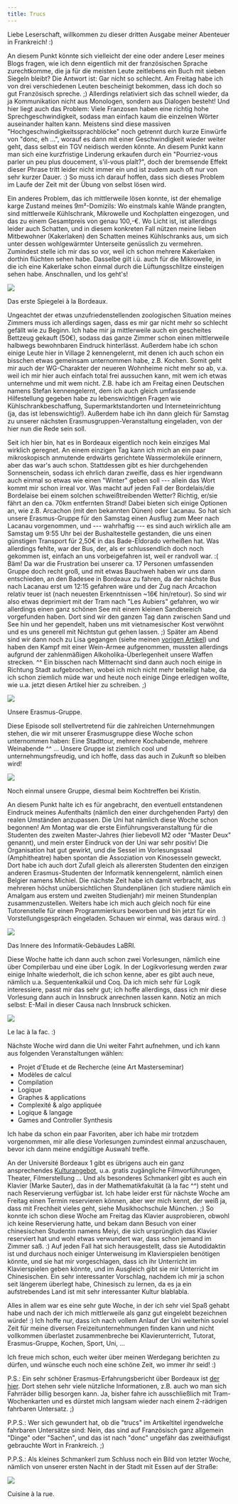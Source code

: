 ```yaml
---
title: Trucs
---
```


Liebe Leserschaft, willkommen zu dieser dritten Ausgabe meiner Abenteuer in Frankreich! :)

An diesem Punkt könnte sich vielleicht der eine oder andere Leser meines Blogs fragen, wie ich denn eigentlich mit der französischen Sprache zurechtkomme, die ja für die meisten Leute zeitlebens ein Buch mit sieben Siegeln bleibt? Die Antwort ist: Gar nicht so schlecht. Am Freitag habe ich von drei verschiedenen Leuten bescheinigt bekommen, dass ich doch so gut Französisch spreche. ;) Allerdings relativiert sich das schnell wieder, da ja Kommunikation nicht aus Monologen, sondern aus Dialogen besteht! Und hier liegt auch das Problem: Viele Franzosen haben eine richtig hohe Sprechgeschwindigkeit, sodass man einfach kaum die einzelnen Wörter auseinander halten kann. Meistens sind diese massiven "Hochgeschwindigkeitssprachblöcke" noch getrennt durch kurze Einwürfe von "donc, eh ...", worauf es dann mit einer Geschwindigkeit wieder weiter geht, dass selbst ein TGV neidisch werden könnte. An diesem Punkt kann man sich eine kurzfristige Linderung erkaufen durch ein "Pourriez-vous parler un peu plus doucement, s'il-vous plaît?", doch der bremsende Effekt dieser Phrase tritt leider nicht immer ein und ist zudem auch oft nur von sehr kurzer Dauer. :) So muss ich darauf hoffen, dass sich dieses Problem im Laufe der Zeit mit der Übung von selbst lösen wird.

Ein anderes Problem, das ich mittlerweile lösen konnte, ist der ehemalige karge Zustand meines 9m²-Domizils: Wo einstmals kahle Wände prangten, sind mittlerweile Kühlschrank, Mikrowelle und Kochplatten eingezogen, und das zu einem Gesamtpreis von genau 100,-€. Wo Licht ist, ist allerdings leider auch Schatten, und in diesem konkreten Fall nützen meine lieben Mitbewohner (Kakerlaken) den Schatten meines Kühlschranks aus, um sich unter dessen wohlgewärmter Unterseite genüsslich zu vermehren. Zumindest stelle ich mir das so vor, weil ich schon mehrere Kakerlaken dorthin flüchten sehen habe. Dasselbe gilt i.ü. auch für die Mikrowelle, in die ich eine Kakerlake schon einmal durch die Lüftungsschlitze einsteigen sehen habe. Anschnallen, und los geht's!

<div class="img-container">
  <img src="/media/2012-09-09-trucs/Photo1451.jpg" />
  <p>Das erste Spiegelei à la Bordeaux.</p>
</div>

Ungeachtet der etwas unzufriedenstellenden zoologischen Situation meines Zimmers muss ich allerdings sagen, dass es mir gar nicht mehr so schlecht gefällt wie zu Beginn. Ich habe mir ja mittlerweile auch ein gescheites Bettzeug gekauft (50€), sodass das ganze Zimmer schon einen mittlerweile halbwegs bewohnbaren Eindruck hinterlässt. Außerdem habe ich schon einige Leute hier in Village 2 kennengelernt, mit denen ich auch schon ein bisschen etwas gemeinsam unternommen habe, z.B. Kochen. Somit geht mir auch der WG-Charakter der neueren Wohnheime nicht mehr so ab, v.a. weil ich mir hier auch einfach total frei aussuchen kann, mit wem ich etwas unternehme und mit wem nicht. Z.B. habe ich am Freitag einen Deutschen namens Stefan kennengelernt, dem ich auch gleich umfassende Hilfestellung gegeben habe zu lebenswichtigen Fragen wie Kühlschrankbeschaffung, Supermarktstandorten und Interneteinrichtung (ja, das ist lebenswichtig!). Außerdem habe ich ihn dann gleich für Samstag zu unserer nächsten Erasmusgruppen-Veranstaltung eingeladen, von der hier nun die Rede sein soll.

Seit ich hier bin, hat es in Bordeaux eigentlich noch kein einziges Mal wirklich geregnet. An einem einzigen Tag kann ich mich an ein paar mikroskopisch anmutende erdwärts gerichtete Wassermoleküle erinnern, aber das war's auch schon. Stattdessen gibt es hier durchgehenden Sonnenschein, sodass ich ehrlich daran zweifle, dass es hier irgendwann auch einmal so etwas wie einen "Winter" geben soll --- allein das Wort kommt mir schon irreal vor. Was macht auf jeden Fall der Bordelais/die Bordelaise bei einem solchen schweißtreibenden Wetter? Richtig, er/sie fährt an den ca. 70km entfernten Strand! Dabei bieten sich einige Optionen an, wie z.B. Arcachon (mit den bekannten Dünen) oder Lacanau. So hat sich unsere Erasmus-Gruppe für den Samstag einen Ausflug zum Meer nach Lacanau vorgenommen, und --- wahrhaftig --- es sind auch wirklich alle am Samstag um 9:55 Uhr bei der Bushaltestelle gestanden, die uns einen günstigen Transport für 2,50€ in das Bade-Eldorado verheißen hat. Was allerdings fehlte, war der Bus, der, als er schlussendlich doch noch gekommen ist, einfach an uns vorbeigefahren ist, weil er randvoll war. :( Bäm! Da war die Frustration bei unserer ca. 17 Personen umfassenden Gruppe doch recht groß, und mit etwas Bauchweh haben wir uns dann entschieden, an den Badesee in Bordeaux zu fahren, da der nächste Bus nach Lacanau erst um 12:15 gefahren wäre und der Zug nach Arcachon relativ teuer ist (nach neuesten Erkenntnissen ~16€ hin/retour). So sind wir also etwas deprimiert mit der Tram nach "Les Aubiers" gefahren, wo wir allerdings einen ganz schönen See mit einem kleinen Sandbereich vorgefunden haben. Dort sind wir den ganzen Tag dann zwischen Sand und See hin und her gependelt, haben uns mit vietnamesischer Kost verwöhnt und es uns generell mit Nichtstun gut gehen lassen. ;) Später am Abend sind wir dann noch zu Lisa gegangen (siehe meinen [vorigen Artikel](/blog/erasmus/arrivee/)) und haben den Kampf mit einer Wein-Armee aufgenommen, mussten allerdings aufgrund der zahlenmäßigen Alkoholika-Überlegenheit unsere Waffen strecken. ^^ Ein bisschen nach Mitternacht sind dann auch noch einige in Richtung Stadt aufgebrochen, wobei ich mich nicht mehr beteiligt habe, da ich schon ziemlich müde war und heute noch einige Dinge erledigen wollte, wie u.a. jetzt diesen Artikel hier zu schreiben. ;)

<div class="img-container">
  <img src="/media/2012-09-09-trucs/Groupe_Camila.jpg" />
  <p>Unsere Erasmus-Gruppe.</p>
</div>

Diese Episode soll stellvertretend für die zahlreichen Unternehmungen stehen, die wir mit unserer Erasmusgruppe diese Woche schon unternommen haben: Eine Stadttour, mehrere Kochabende, mehrere Weinabende ^^ ... Unsere Gruppe ist ziemlich cool und unternehmungsfreudig, und ich hoffe, dass das auch in Zukunft so bleiben wird!

<div class="img-container">
  <img src="/media/2012-09-09-trucs/Groupe_Kristin.jpg" />
  <p>Noch einmal unsere Gruppe, diesmal beim Kochtreffen bei Kristin.</p>
</div>

An diesem Punkt halte ich es für angebracht, den eventuell entstandenen Eindruck meines Aufenthalts (nämlich den einer durchgehenden Party) den realen Umständen anzupassen. Die Uni hat nämlich diese Woche schon begonnen! Am Montag war die erste Einführungsveranstaltung für die Studenten des zweiten Master-Jahres (hier liebevoll M2 oder "Master Deux" genannt), und mein erster Eindruck von der Uni war sehr positiv! Die Organisation hat gut gewirkt, und die Sessel im Vorlesungssaal (Amphitheatre) haben spontan die Assoziation von Kinosesseln geweckt. Dort habe ich auch dort Zufall gleich als allerersten Studenten den einzigen anderen Erasmus-Studenten der Informatik kennengelernt, nämlich einen Belgier namens Michiel. Die nächste Zeit habe ich damit verbracht, aus mehreren höchst unübersichtlichen Stundenplänen (ich studiere nämlich ein Amalgam aus erstem und zweiten Studienjahr) mir meinen Stundenplan zusammenzustellen. Weiters habe ich mich auch gleich noch für eine Tutorenstelle für einen Programmierkurs beworben und bin jetzt für ein Vorstellungsgespräch eingeladen. Schauen wir einmal, was daraus wird. :)

<div class="img-container">
  <img src="/media/2012-09-09-trucs/Photo1426.jpg" />
  <p>Das Innere des Informatik-Gebäudes LaBRI.</p>
</div>

Diese Woche hatte ich dann auch schon zwei Vorlesungen, nämlich eine über Compilerbau und eine über Logik. In der Logikvorlesung werden zwar einige Inhalte wiederholt, die ich schon kenne, aber es gibt auch neue, nämlich u.a. Sequentenkalkül und Coq. Da ich mich sehr für Logik interessiere, passt mir das sehr gut; ich hoffe allerdings, dass ich mir diese Vorlesung dann auch in Innsbruck anrechnen lassen kann. Notiz an mich selbst: E-Mail in dieser Causa nach Innsbruck schicken.

<div class="img-container">
  <img src="/media/2012-09-09-trucs/Photo1414.jpg" />
  <p>Le lac à la fac. :)</p>
</div>

Nächste Woche wird dann die Uni weiter Fahrt aufnehmen, und ich kann aus folgenden Veranstaltungen wählen:
* Projet d'Etude et de Recherche (eine Art Masterseminar)
* Modèles de calcul
* Compilation
* Logique
* Graphes & applications
* Complexité & algo appliquée
* Logique & langage
* Games and Controller Synthesis

Ich habe da schon ein paar Favoriten, aber ich habe mir trotzdem vorgenommen, mir alle diese Vorlesungen zumindest einmal anzuschauen, bevor ich dann meine endgültige Auswahl treffe.

An der Université Bordeaux 1 gibt es übrigens auch ein ganz ansprechendes [Kulturangebot](http://www.culture-bx1.u-bordeaux.fr/), u.a. gratis zugängliche Filmvorführungen, Theater, Filmerstellung ... Und als besonderes Schmankerl gibt es auch ein Klavier (Marke Sauter), das in der Mathematikfakultät (à la fac ^^) steht und nach Reservierung verfügbar ist. Ich habe leider erst für nächste Woche am Freitag einen Termin reservieren können, aber wer mich kennt, der weiß ja, dass mit Frechheit vieles geht, siehe Musikhochschule München. ;) So konnte ich schon diese Woche am Freitag das Klavier ausprobieren, obwohl ich keine Reservierung hatte, und bekam dann Besuch von einer chinesischen Studentin namens Meiyi, die sich ursprünglich das Klavier reserviert hat und wohl etwas verwundert war, dass schon jemand im Zimmer saß. :) Auf jeden Fall hat sich herausgestellt, dass sie Autodidaktin ist und durchaus noch einiger Unterweisung im Klavierspielen benötigen könnte, und sie hat mir vorgeschlagen, dass ich ihr Unterricht im Klavierspielen geben könnte, und im Ausgleich gibt sie mir Unterricht im Chinesischen. Ein sehr interessanter Vorschlag, nachdem ich mir ja schon seit längerem überlegt habe, Chinesisch zu lernen, da es ja ein aufstrebendes Land ist mit sehr interessanter Kultur blablabla.

Alles in allem war es eine sehr gute Woche, in der ich sehr viel Spaß gehabt habe und nach der ich mich mittlerweile als ganz gut eingelebt bezeichnen würde! :) Ich hoffe nur, dass ich nach vollem Anlauf der Uni weiterhin soviel Zeit für meine diversen Freizeitunternehmungen finden kann und nicht vollkommen überlastet zusammenbreche bei Klavierunterricht, Tutorat, Erasmus-Gruppe, Kochen, Sport, Uni, ...

Ich freue mich schon, euch weiter über meinen Werdegang berichten zu dürfen, und wünsche euch noch eine schöne Zeit, wo immer ihr seid! :)

P.S.: Ein sehr schöner Erasmus-Erfahrungsbericht über Bordeaux ist [der hier](/media/2012-09-09-trucs/f_bordeaux2_ws0809.pdf). Dort stehen sehr viele nützliche Informationen, z.B. auch wo man sich Fahrräder billig besorgen kann. Ja, bisher fahre ich ausschließlich mit Tram-Wochenkarten und es dürstet mich langsam wieder nach einem 2-rädrigen fahrbaren Untersatz. ;)

P.P.S.: Wer sich gewundert hat, ob die "trucs" im Artikeltitel irgendwelche fahrbaren Untersätze sind: Nein, das sind auf Französisch ganz allgemein "Dinge" oder "Sachen", und das ist nach "donc" ungefähr das zweithäufigst gebrauchte Wort in Frankreich. ;)

P.P.S.: Als kleines Schmankerl zum Schluss noch ein Bild von letzter Woche, nämlich von unserer ersten Nacht in der Stadt mit Essen auf der Straße:

<div class="img-container">
  <img src="/media/2012-09-09-trucs/Photo1409.jpg" />
  <p>Cuisine à la rue.</p>
</div>
